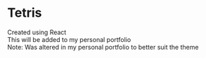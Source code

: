 # Tetris
Created using React <Br />
This will be added to my personal portfolio <Br />
Note: Was altered in my personal portfolio to better suit the theme <Br />
